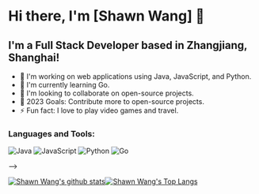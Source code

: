 # Hi there, I'm [Shawn Wang] 👋

## I'm a Full Stack Developer based in Zhangjiang, Shanghai!

- 🔭 I'm working on web applications using Java, JavaScript, and Python.
- 🌱 I'm currently learning Go.
- 👯 I'm looking to collaborate on open-source projects.
- 🥅 2023 Goals: Contribute more to open-source projects.
- ⚡ Fun fact: I love to play video games and travel.


<!-- BLOG-POST-LIST:START 
### Connect with me:

[![website](./img/globe-light.svg)](https://xxx#gh-light-mode-only)
[![website](./img/globe-dark.svg)](https://xxx#gh-dark-mode-only)
&nbsp;&nbsp;
[![linkedin](./img/linkedin-light.svg)](https://linkedin.com/in/yourusername#gh-light-mode-only)
[![linkedin](./img/linkedin-dark.svg)](https://linkedin.com/in/yourusername#gh-dark-mode-only)
-->

### Languages and Tools:

![Java](https://img.shields.io/badge/-Java-ED8B00?style=flat-square&logo=java&logoColor=white)
![JavaScript](https://img.shields.io/badge/-JavaScript-F7DF1E?style=flat-square&logo=javascript&logoColor=black)
![Python](https://img.shields.io/badge/-Python-3776AB?style=flat-square&logo=python&logoColor=white)
![Go](https://img.shields.io/badge/-Go-00ADD8?style=flat-square&logo=go&logoColor=white)
<!-- TODO: Add more badges -->

<!--### 📕 Latest Blog Posts

 BLOG-POST-LIST:START 
- [Your Blog Post Title Here](#)
- [Another Blog Post Title Here](#)
<!-- BLOG-POST-LIST:END -->
-->
<!-- TODO: Add more sections according to your preference. -->
<!--- 
  if you have forked this to use on your profile, 
  Change the `github-readme-stats.anuraghazra1.vercel.app` to `github-readme-stats.vercel.app` 
--->

<!-- Change the `github-readme-stats.anuraghazra1.vercel.app` to `github-readme-stats.vercel.app`  -->
[![Shawn Wang's github stats](https://github-readme-stats.vercel.app/api?username=ixingo&show=reviews,discussions_started,discussions_answered,prs_merged,prs_merged_percentage)](https://github.com/iXingo)[![Shawn Wang's Top Langs](https://github-readme-stats.vercel.app/api/top-langs/?username=ixingo&layout=donut-vertical)](https://github.com/iXingo)



<!-- [![Shawn Wang's wakatime stats](https://github-readme-stats.vercel.app/api/wakatime?username=iXingo)](https://github.com/iXingo)   -->


<!-- Change the `github-readme-stats.anuraghazra1.vercel.app` to `github-readme-stats.vercel.app`  -->


